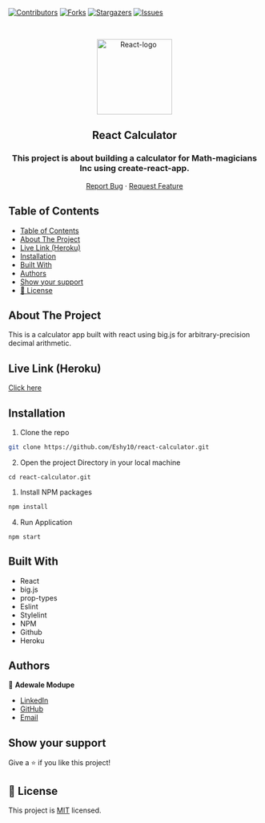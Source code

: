 [![Contributors][contributors-shield]][contributors-url]
[![Forks][forks-shield]][forks-url]
[![Stargazers][stars-shield]][stars-url]
[![Issues][issues-shield]][issues-url]

<!-- PROJECT LOGO -->

<br />
<p align="center">
   <a href="https://github.com/Eshy10/react-calculator">
    <p align="center"> <img src="https://th.bing.com/th/id/OIP.7zZx6ZGiPZi4dwcoiRnbsAHaHa?w=192&h=192&c=7&o=5&pid=1.7" alt="React-logo" width="150" height="150"> </p>
  </a>
  <h2 align="center">React Calculator</h2>
  <h3 align="center"> This project is about building a calculator for Math-magicians Inc using create-react-app. </h3>

  <p align="center">
    <a href="https://github.com/Eshy10/react-calculator/issues">Report Bug</a>
    · 
    <a href="https://github.com/Eshy10/react-calculator/issues">Request Feature</a>
  </p>
</p>

<!-- TABLE OF CONTENTS -->
## Table of Contents

- [Table of Contents](#table-of-contents)
- [About The Project](#about-the-project)
- [Live Link (Heroku)](#live-link-heroku)
- [Installation](#installation)
- [Built With](#built-with)
- [Authors](#authors)
- [Show your support](#show-your-support)
- [📝 License](#-license)

<!-- ABOUT THE PROJECT -->
## About The Project

This is a calculator app built with react using big.js for arbitrary-precision decimal arithmetic.
<!-- Live Link (Heroku) -->

## Live Link (Heroku)

[Click here]( https://react-mycalculatox.herokuapp.com/)

<!-- INSTALLATION -->

## Installation

1. Clone the repo
```sh
git clone https://github.com/Eshy10/react-calculator.git
```
2. Open the project Directory in your local machine
```
cd react-calculator.git
```
1. Install NPM packages
```sh
npm install
```
4. Run Application
```JS
npm start
```
<!-- BUILD WITH -->

## Built With

- React
- big.js
- prop-types
- Eslint
- Stylelint
- NPM
- Github
- Heroku

<!-- CONTACT -->
## Authors

👤 **Adewale Modupe** 
    
- [LinkedIn](https://www.linkedin.com/in/adewale-adeshola/)
- [GitHub](https://github.com/Eshy10)
- [Email](adewalebose15@gmail.com)

## Show your support

Give a ⭐️ if you like this project!

<!-- MARKDOWN LINKS & IMAGES -->
<!-- https://www.markdownguide.org/basic-syntax/#reference-style-links -->
[contributors-shield]: https://img.shields.io/github/contributors/Eshy10/react-calculator.svg?style=flat-square
[contributors-url]: https://github.com/Eshy10/react-calculator/graphs/contributors
[forks-shield]: https://img.shields.io/github/forks/Eshy10/react-calculator.svg?style=flat-square
[forks-url]: https://github.com/Eshy10/react-calculator/network/members
[stars-shield]: https://img.shields.io/github/stars/Eshy10/react-calculator.svg?style=flat-square
[stars-url]: https://github.com/Eshy10/react-calculator/stargazers
[issues-shield]: https://img.shields.io/github/issues/Eshy10/react-calculator.svg?style=flat-square
[issues-url]: https://github.com/Eshy10/react-calculator/issues

## 📝 License

This project is [MIT](https://opensource.org/licenses/MIT) licensed.